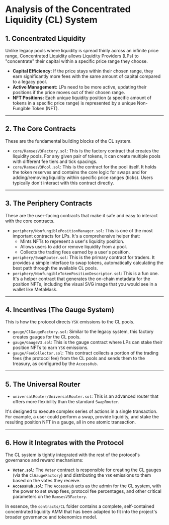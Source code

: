 # Analysis of the Concentrated Liquidity (CL) System

## 1. Concentrated Liquidity

Unlike legacy pools where liquidity is spread thinly across an infinite price range, Concentrated Liquidity allows Liquidity Providers (LPs) to "concentrate" their capital within a specific price range they choose.

- **Capital Efficiency:** If the price stays within their chosen range, they earn significantly more fees with the same amount of capital compared to a legacy pool.
- **Active Management:** LPs need to be more active, updating their positions if the price moves out of their chosen range.
- **NFT Positions:** Each unique liquidity position (a specific amount of tokens in a specific price range) is represented by a unique Non-Fungible Token (NFT).

---

## 2. The Core Contracts

These are the fundamental building blocks of the CL system.

- `core/RamsesV3Factory.sol`: This is the factory contract that creates the liquidity pools. For any given pair of tokens, it can create multiple pools with different fee tiers and tick spacings.
- `core/RamsesV3Pool.sol`: This is the contract for the pool itself. It holds the token reserves and contains the core logic for swaps and for adding/removing liquidity within specific price ranges (ticks). Users typically don't interact with this contract directly.

---

## 3. The Periphery Contracts

These are the user-facing contracts that make it safe and easy to interact with the core contracts.

- `periphery/NonfungiblePositionManager.sol`: This is one of the most important contracts for LPs. It's a comprehensive helper that:
  - Mints NFTs to represent a user's liquidity position.
  - Allows users to add or remove liquidity from a pool.
  - Collects the trading fees earned by a user's position.
- `periphery/SwapRouter.sol`: This is the primary contract for traders. It provides a simple interface to swap tokens, automatically calculating the best path through the available CL pools.
- `periphery/NonfungibleTokenPositionDescriptor.sol`: This is a fun one. It's a helper contract that generates the on-chain metadata for the position NFTs, including the visual SVG image that you would see in a wallet like MetaMask.

---

## 4. Incentives (The Gauge System)

This is how the protocol directs `YSK` emissions to the CL pools.

- `gauge/ClGaugeFactory.sol`: Similar to the legacy system, this factory creates gauges for the CL pools.
- `gauge/GaugeV3.sol`: This is the gauge contract where LPs can stake their position NFTs to earn `YSK` emissions.
- `gauge/FeeCollector.sol`: This contract collects a portion of the trading fees (the protocol fee) from the CL pools and sends them to the treasury, as configured by the `AccessHub`.

---

## 5. The Universal Router

- `universalRouter/UniversalRouter.sol`: This is an advanced router that offers more flexibility than the standard `SwapRouter`.

It's designed to execute complex series of actions in a single transaction.
For example, a user could perform a swap, provide liquidity, and stake the resulting position NFT in a gauge, all in one atomic transaction.

---

## 6. How it Integrates with the Protocol

The CL system is tightly integrated with the rest of the protocol's governance and reward mechanisms:

- **`Voter.sol`**: The `Voter` contract is responsible for creating the CL gauges (via the `ClGaugeFactory`) and distributing the `YSK` emissions to them based on the votes they receive.
- **`AccessHub.sol`**: The `AccessHub` acts as the admin for the CL system, with the power to set swap fees, protocol fee percentages, and other critical parameters on the `RamsesV3Factory`.

In essence, the `contracts/CL` folder contains a complete, self-contained concentrated liquidity AMM that has been adapted to fit into the project's broader governance and tokenomics model.
